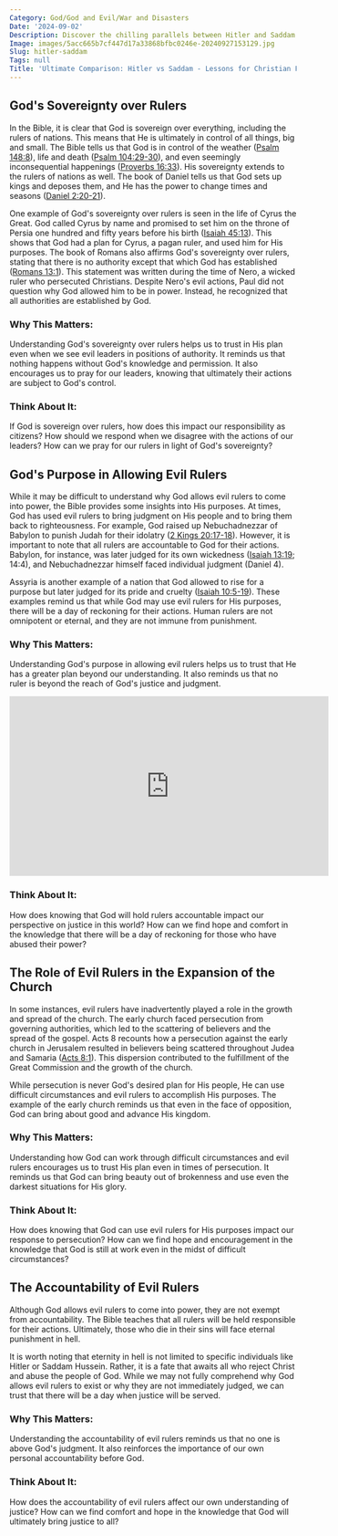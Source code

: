 ```yaml
---
Category: God/God and Evil/War and Disasters
Date: '2024-09-02'
Description: Discover the chilling parallels between Hitler and Saddam in this compelling analysis of two infamous dictators and their impact on history. Uncover their rise to power, ruthless regimes, and lasting legacies in a thought-provoking exploration of tyranny.
Image: images/5acc665b7cf447d17a33868bfbc0246e-20240927153129.jpg
Slug: hitler-saddam
Tags: null
Title: 'Ultimate Comparison: Hitler vs Saddam - Lessons for Christian Faith'
---
```


## God's Sovereignty over Rulers

In the Bible, it is clear that God is sovereign over everything, including the rulers of nations. This means that He is ultimately in control of all things, big and small. The Bible tells us that God is in control of the weather ([Psalm 148:8](https://www.bibleref.com/Psalm/148/Psalm-148-8.html)), life and death ([Psalm 104:29-30](https://www.bibleref.com/Psalm/104/Psalm-104-29.html)), and even seemingly inconsequential happenings ([Proverbs 16:33](https://www.bibleref.com/Proverbs/16/Proverbs-16-33.html)). His sovereignty extends to the rulers of nations as well. The book of Daniel tells us that God sets up kings and deposes them, and He has the power to change times and seasons ([Daniel 2:20-21](https://www.bibleref.com/Daniel/2/Daniel-2-20.html)). 

One example of God's sovereignty over rulers is seen in the life of Cyrus the Great. God called Cyrus by name and promised to set him on the throne of Persia one hundred and fifty years before his birth ([Isaiah 45:13](https://www.bibleref.com/Isaiah/45/Isaiah-45-13.html)). This shows that God had a plan for Cyrus, a pagan ruler, and used him for His purposes. The book of Romans also affirms God's sovereignty over rulers, stating that there is no authority except that which God has established ([Romans 13:1](https://www.bibleref.com/Romans/13/Romans-13-1.html)). This statement was written during the time of Nero, a wicked ruler who persecuted Christians. Despite Nero's evil actions, Paul did not question why God allowed him to be in power. Instead, he recognized that all authorities are established by God.

### Why This Matters:
Understanding God's sovereignty over rulers helps us to trust in His plan even when we see evil leaders in positions of authority. It reminds us that nothing happens without God's knowledge and permission. It also encourages us to pray for our leaders, knowing that ultimately their actions are subject to God's control.

### Think About It:
If God is sovereign over rulers, how does this impact our responsibility as citizens? How should we respond when we disagree with the actions of our leaders? How can we pray for our rulers in light of God's sovereignty?

## God's Purpose in Allowing Evil Rulers

While it may be difficult to understand why God allows evil rulers to come into power, the Bible provides some insights into His purposes. At times, God has used evil rulers to bring judgment on His people and to bring them back to righteousness. For example, God raised up Nebuchadnezzar of Babylon to punish Judah for their idolatry ([2 Kings 20:17-18](https://www.bibleref.com/2-Kings/20/2-Kings-20-17.html)). However, it is important to note that all rulers are accountable to God for their actions. Babylon, for instance, was later judged for its own wickedness ([Isaiah 13:19](https://www.bibleref.com/Isaiah/13/Isaiah-13-19.html); 14:4), and Nebuchadnezzar himself faced individual judgment (Daniel 4).

Assyria is another example of a nation that God allowed to rise for a purpose but later judged for its pride and cruelty ([Isaiah 10:5-19](https://www.bibleref.com/Isaiah/10/Isaiah-10-5.html)). These examples remind us that while God may use evil rulers for His purposes, there will be a day of reckoning for their actions. Human rulers are not omnipotent or eternal, and they are not immune from punishment.

### Why This Matters:
Understanding God's purpose in allowing evil rulers helps us to trust that He has a greater plan beyond our understanding. It also reminds us that no ruler is beyond the reach of God's justice and judgment.


<iframe width="560" height="315" src="https://www.youtube.com/embed/Z9Ibc_1Hm_U" frameborder="0" allow="autoplay; encrypted-media" allowfullscreen></iframe>


### Think About It:
How does knowing that God will hold rulers accountable impact our perspective on justice in this world? How can we find hope and comfort in the knowledge that there will be a day of reckoning for those who have abused their power?

## The Role of Evil Rulers in the Expansion of the Church

In some instances, evil rulers have inadvertently played a role in the growth and spread of the church. The early church faced persecution from governing authorities, which led to the scattering of believers and the spread of the gospel. Acts 8 recounts how a persecution against the early church in Jerusalem resulted in believers being scattered throughout Judea and Samaria ([Acts 8:1](https://www.bibleref.com/Acts/8/Acts-8-1.html)). This dispersion contributed to the fulfillment of the Great Commission and the growth of the church.

While persecution is never God's desired plan for His people, He can use difficult circumstances and evil rulers to accomplish His purposes. The example of the early church reminds us that even in the face of opposition, God can bring about good and advance His kingdom.

### Why This Matters:
Understanding how God can work through difficult circumstances and evil rulers encourages us to trust His plan even in times of persecution. It reminds us that God can bring beauty out of brokenness and use even the darkest situations for His glory.

### Think About It:
How does knowing that God can use evil rulers for His purposes impact our response to persecution? How can we find hope and encouragement in the knowledge that God is still at work even in the midst of difficult circumstances?

## The Accountability of Evil Rulers

Although God allows evil rulers to come into power, they are not exempt from accountability. The Bible teaches that all rulers will be held responsible for their actions. Ultimately, those who die in their sins will face eternal punishment in hell.

It is worth noting that eternity in hell is not limited to specific individuals like Hitler or Saddam Hussein. Rather, it is a fate that awaits all who reject Christ and abuse the people of God. While we may not fully comprehend why God allows evil rulers to exist or why they are not immediately judged, we can trust that there will be a day when justice will be served.

### Why This Matters:
Understanding the accountability of evil rulers reminds us that no one is above God's judgment. It also reinforces the importance of our own personal accountability before God.

### Think About It:
How does the accountability of evil rulers affect our own understanding of justice? How can we find comfort and hope in the knowledge that God will ultimately bring justice to all?